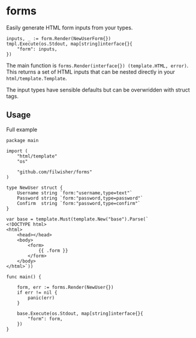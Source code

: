 # forms

Easily generate HTML form inputs from your types.

```
inputs, _ := form.Render(NewUserForm{})
tmpl.Execute(os.Stdout, map[string]interface{}{
    "form": inputs,
})
```

The main function is `forms.Render(interface{}) (template.HTML, error)`. This
returns a set of HTML inputs that can be nested directly in your
`html/template.Template`.

The input types have sensible defaults but can be overwridden with struct tags.

## Usage

Full example

```
package main

import (
	"html/template"
	"os"

	"github.com/filwisher/forms"
)

type NewUser struct {
	Username string `form:"username,type=text"`
	Password string `form:"password,type=password"`
	Confirm  string `form:"password,type=confirm"`
}

var base = template.Must(template.New("base").Parse(`
<!DOCTYPE html>
<html>
    <head></head>
    <body>
        <form>
            {{ .form }}
        </form>
    </body>
</html>`))

func main() {

	form, err := forms.Render(NewUser{})
	if err != nil {
		panic(err)
	}

	base.Execute(os.Stdout, map[string]interface{}{
		"form": form,
	})
}
```
